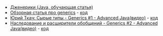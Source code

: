 - <a href="http://www.quizful.net/post/java-generics-tutorial">Дженерики (Java, обучающая статья)</a>
- <a href="https://javarush.ru/groups/posts/2004-teorija-dzhenerikov-v-java-ili-gde-na-praktike-stavitjh-skobki">Обзорная статья про generics</a> - <a href="https://github.com/DenisPavlov/work_project/tree/master/src/main/java/links/java/generics/g01">код</a>
- <a href="https://www.youtube.com/watch?v=MniNZsyjH9E&list=PL6jg6AGdCNaX1yIJpX4sgALBTmTVc_uOJ">Юрий Ткач: Сырые типы - Generics #1 - Advanced Java(видео)</a> - <a href="https://github.com/DenisPavlov/work_project/tree/master/src/main/java/links/java/generics/g02">код</a>
- <a href="https://www.youtube.com/watch?v=pezRhckJbFE&index=2&list=PL6jg6AGdCNaX1yIJpX4sgALBTmTVc_uOJ">Наследование и расширители обобщений - Generics #2 - Advanced Java(видео)</a> - <a href="https://github.com/DenisPavlov/work_project/tree/master/src/main/java/links/java/generics/g03">код</a>


